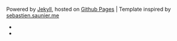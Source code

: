 <p>
	Powered by <a href="http://jekyllrb.com/">Jekyll</a>,
	hosted on <a href="http://pages.github.com/">Github Pages</a>
	| Template inspired by <a href="http://sebastien.saunier.me/">sebastien.saunier.me</a>
</p>
<ul class="links">
	<li><a href="https://twitter.com/{{ site.author.twitter }}" title="follow me"><i class="icon-twitter"></i></a></li>
	<li><a href="mailto:toss@tosslab.com"><i class="icon-sparrow"></i></a></li>
</ul>
